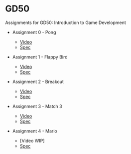 
# GD50

 Assignments for GD50: Introduction to Game Development

- Assignment 0 - Pong
  - [Video](https://youtu.be/Pl4XFRx5gYs)
  - [Spec](https://docs.cs50.net/games/2020/x/assignments/0/assignment0.html)

- Assignment 1 - Flappy Bird
  - [Video](https://youtu.be/WxNL9tlGBVQ)
  - [Spec](https://docs.cs50.net/games/2020/x/assignments/1/assignment1.html)

- Assignment 2 - Breakout
  - [Video](https://youtu.be/ZYPjQrHvKHY)
  - [Spec](https://docs.cs50.net/games/2020/x/assignments/2/assignment2.html)

- Assignment 3 - Match 3
  - [Video](https://youtu.be/iUD5B81MzdA)
  - [Spec](https://docs.cs50.net/games/2020/x/assignments/3/assignment3.html)

- Assignment 4 - Mario
  - [Video WIP]
  - [Spec](https://docs.cs50.net/games/2020/x/assignments/4/assignment4.html)
